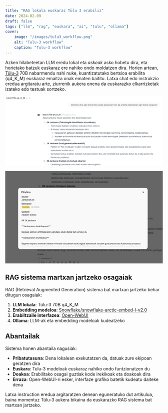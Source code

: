 ```yaml
---
title: "RAG lokala euskaraz Tülu 3 erabiliz"
date: 2024-02-09
draft: false
tags: ["llm", "rag", "euskara", "ai", "tulu", "ollama"]
cover:
    image: "/images/tulu3_workflow.png"
    alt: "Tulu-3 workflow"
    caption: "Tulu-3 workflow"
---
```


Azken hilabeteetan LLM eredu lokal eta *askeak* asko hobetu dira, eta horietako batzuk euskaraz ere nahiko ondo moldatzen dira. Horien artean, [Tülu-3](https://allenai.org/blog/tulu-3-technical) 70B nabarmendu nahi nuke, kuantizatutako bertsioa erabilita (q4_K_M) euskaraz emaitza onak ematen baititu. Latxa chat edo instrukzio eredua argitaratu arte, ziurrenik aukera onena da euskarazko elkarrizketak izateko edo testuak sortzeko.

![Open-WebUI bidezko elkarrizketa, Tulu3 ereduarekin](/images/openwebui_chat.png)

![Galderari erantzuteko, RAG bidez erabilitako kanpo baliabideak](/images/openwebui_citation.png)


## RAG sistema martxan jartzeko osagaiak

RAG (Retrieval Augmented Generation) sistema bat martxan jartzeko behar ditugun osagaiak:

1. **LLM lokala**: Tülu-3 70B q4_K_M
2. **Embedding modeloa**: [Snowflake/snowflake-arctic-embed-l-v2.0](https://huggingface.co/Snowflake/snowflake-arctic-embed-l-v2.0)
3. **Erabiltzaile interfazea**: [Open-WebUI](https://github.com/open-webui/open-webui)
4. **Ollama**: LLM-ak eta embedding modeloak kudeatzeko

## Abantailak

Sistema honen abantaila nagusiak:

- **Pribatutasuna**: Dena lokalean exekutatzen da, datuak zure ekipoan geratzen dira
- **Euskara**: Tulu-3 modeloak euskaraz nahiko ondo funtzionatzen du
- **Doakoa**: Erabilitako osagai guztiak kode irekikoak eta doakoak dira
- **Erraza**: Open-WebUI-ri esker, interfaze grafiko batetik kudeatu daiteke dena

Latxa instruction eredua argitaratzen denean eguneratuko dut artikulua, baina momentuz Tülu-3 aukera bikaina da euskarazko RAG sistema bat martxan jartzeko.